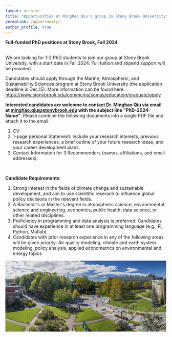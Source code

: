 ```yaml
---
layout: archive
title: "Opportunities at Minghao Qiu's group in Stony Brook University"
permalink: /opportunity/
author_profile: true
---
```


<!--- \* denotes equally contributing authors -->

**Full-funded PhD positions at Stony Brook, Fall 2024**

<br/>
We are looking for 1-2 PhD students to join our group at Stony Brook University, with a start date in Fall 2024. Full tuition and stipend support will be provided. 


Candidates should apply through the Marine, Atmospheric, and Sustainability Sciences program at Stony Brook University (the application deadline is Dec.15). More information can be found here: https://www.stonybrook.edu/commcms/somas/education/graduate/apply


**Interested candidates are welcome to contact Dr. Minghao Qiu via email at minghao.qiu@stonybrook.edu with the subject line "PhD-2024-Name"**. Please combine the following documents into a single PDF file and attach it to the email: 
1.	CV
2.	1-page personal Statement: Include your research interests, previous research experiences, a brief outline of your future research ideas, and your career development plans.
3.	Contact Information for 3 Recommenders (names, affiliations, and email addresses).

<br/>

**Candidate Requirements**:

1.	Strong interest in the fields of climate change and sustainable development, and aim to use scientific reserach to influence global policy decisions in the relevant fields. 
2.	A Bachelor's or Master's degree in atmospheric science, environmental science and engineering, economics, public health, data science, or other related disciplines.
3.	Proficiency in programming and data analysis is preferred. Candidates should have experience in at least one programming language (e.g., R, Python, Matlab).
4.	Candidates with prior research experience in any of the following areas will be given priority: Air quality modeling, climate and earth system modeling, policy analysis, applied econometrics on environmental and energy topics


<img src="/images/SBU_campus.png" alt="SBU Campus" align="center" class="inline" width=700 height=223/>



<br/>
